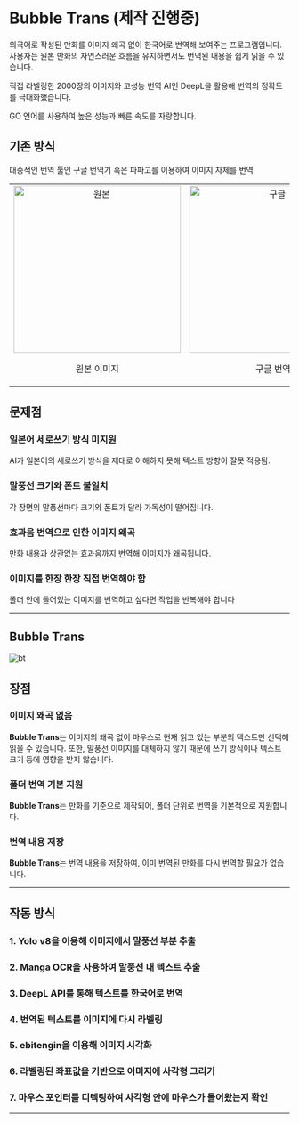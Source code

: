 # <b>Bubble Trans</b> (제작 진행중)
외국어로 작성된 만화를 이미지 왜곡 없이 한국어로 번역해 보여주는 프로그램입니다.
사용자는 원본 만화의 자연스러운 흐름을 유지하면서도 번역된 내용을 쉽게 읽을 수 있습니다.

직접 라벨링한 2000장의 이미지와 고성능 번역 AI인 DeepL을 활용해 번역의 정확도를 극대화했습니다.

GO 언어를 사용하여 높은 성능과 빠른 속도를 자랑합니다.
## 기존 방식
대중적인 번역 툴인 구글 번역기 혹은 파파고를 이용하여 이미지 자체를 번역
<table>
  <tr>
    <td style="text-align: center;">
      <img src="https://github.com/user-attachments/assets/9f23e9ba-973c-4af2-8e18-0781f4c53de6" alt="원본" width="300">
      <p>원본 이미지</p>
    </td>
    <td style="text-align: center;">
      <img src="https://github.com/user-attachments/assets/bce66022-9d33-4b03-a5e0-8bf9b242f885" alt="구글" width="300">
      <p>구글 번역</p>
    </td>
    <td style="text-align: center;">
      <img src="https://github.com/user-attachments/assets/cef33037-e32c-4324-9a32-b46a80b6eb45" alt="파파고+" width="300">
      <p>파파고 번역</p>
    </td>
  </tr>
</table>

## 문제점 
### 일본어 세로쓰기 방식 미지원
AI가 일본어의 세로쓰기 방식을 제대로 이해하지 못해 텍스트 방향이 잘못 적용됨.

### 말풍선 크기와 폰트 불일치
각 장면의 말풍선마다 크기와 폰트가 달라 가독성이 떨어집니다.

### 효과음 번역으로 인한 이미지 왜곡
만화 내용과 상관없는 효과음까지 번역해 이미지가 왜곡됩니다.

### 이미지를 한장 한장 직접 번역해야 함
폴더 안에 들어있는 이미지를 번역하고 싶다면 작업을 반복해야 합니다

---

## Bubble Trans
![bt](https://github.com/user-attachments/assets/b8520680-c303-41da-9d13-fc6c9f9a77d1)

## 장점
### 이미지 왜곡 없음
<b>Bubble Trans</b>는 이미지의 왜곡 없이 마우스로 현재 읽고 있는 부분의 텍스트만 선택해 읽을 수 있습니다. 또한, 말풍선 이미지를 대체하지 않기 때문에 쓰기 방식이나 텍스트 크기 등에 영향을 받지 않습니다.
### 폴더 번역 기본 지원
<b>Bubble Trans</b>는 만화를 기준으로 제작되어, 폴더 단위로 번역을 기본적으로 지원합니다.
### 번역 내용 저장
<b>Bubble Trans</b>는 번역 내용을 저장하여, 이미 번역된 만화를 다시 번역할 필요가 없습니다.

---
## 작동 방식
### 1. Yolo v8을 이용해 이미지에서 말풍선 부분 추출                       
### 2. Manga OCR을 사용하여 말풍선 내 텍스트 추출                              
### 3. DeepL API를 통해 텍스트를 한국어로 번역
### 4. 번역된 텍스트를 이미지에 다시 라벨링
### 5. ebitengin을 이용해 이미지 시각화
### 6. 라벨링된 좌표값을 기반으로 이미지에 사각형 그리기
### 7. 마우스 포인터를 디텍팅하여 사각형 안에 마우스가 들어왔는지 확인
---
